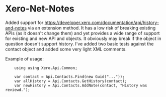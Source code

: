 Xero-Net-Notes
========
Added support for https://developer.xero.com/documentation/api/history-and-notes via an extension method. It has a low risk of breaking existing APIs (as it doesn't change them) and yet provides a wide range of support for existing and new API and objects. It obviously may break if the object in question doesn't support history. I've added two basic tests against the contact object and added some very light XML comments.

Example of usage:

        using using Xero.Api.Common;
        
        var contact = Api.Contacts.Find(new Guid("..."));
        var allHistory = Api.Contacts.GetHistory(contact);
        var newHistory = Api.Contacts.AddNote(contact, "History was reviewd.");
